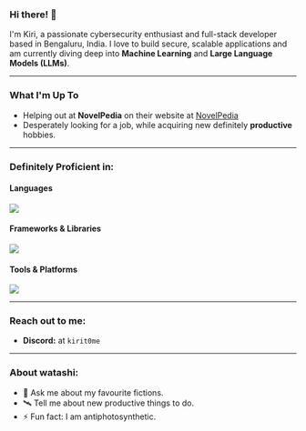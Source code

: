 ### Hi there! 👋 

I'm Kiri, a passionate cybersecurity enthusiast and full-stack developer based in Bengaluru, India. 
I love to build secure, scalable applications and am currently diving deep into **Machine Learning** and **Large Language Models (LLMs)**.

---

### What I'm Up To

- Helping out at **NovelPedia** on their website at [NovelPedia](https://www.novelpedia.net/)
- Desperately looking for a job, while acquiring new definitely **productive** hobbies.

---

### Definitely Proficient in:

#### Languages
<p align="left">
  <a href="https://skillicons.dev">
    <img src="https://skillicons.dev/icons?i=c,cpp,rust,java,python,js" />
  </a>
</p>

#### Frameworks & Libraries
<p align="left">
  <a href="https://skillicons.dev">
    <img src="https://skillicons.dev/icons?i=nextjs,react,nodejs,vite,tailwind,aws" />
  </a>
</p>

#### Tools & Platforms
<p align="left">
  <a href="https://skillicons.dev">
    <img src="https://skillicons.dev/icons?i=git,github,docker,linux,vscode,neovim" />
  </a>
</p>

---

### Reach out to me:

- **Discord:** at `kirit0me`

---

### About watashi:

- 💬 Ask me about my favourite fictions.
- 🛰 Tell me about new productive things to do. 
- ⚡ Fun fact: I am antiphotosynthetic. 

